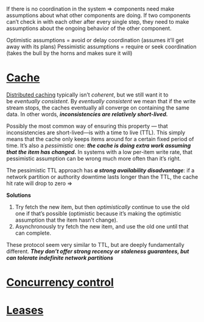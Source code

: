 If there is no coordination in the system => components need make assumptions about what other components are doing. If two components can’t check in with each other after every single step, they need to make assumptions about the ongoing behavior of the other component.

Optimistic assumptions = avoid or delay coordination (assumes it’ll get away with its plans)
Pessimistic assumptions = require or seek coordination (takes the bull by the horns and makes sure it will)
# [Cache](1.%20Base/2.%20Components/Cache/Cache.md)

[Distributed caching](1.%20Base/2.%20Components/Cache/Distributed%20caching.md) typically isn’t _coherent_, but we still want it to be _eventually consistent_. By _eventually consistent_ we mean that if the write stream stops, the caches eventually all converge on containing the same data. In other words, ***inconsistencies are relatively short-lived.***

Possibly the most common way of ensuring this property — that inconsistencies are short-lived—is with a time to live (TTL). This simply means that the cache only keeps items around for a certain fixed period of time. It’s also a _pessimistic_ one: ***the cache is doing extra work assuming that the item has changed.*** In systems with a low per-item write rate, that pessimistic assumption can be wrong much more often than it’s right.

The pessimistic TTL approach has ***a strong availability disadvantage***: if a network partition or authority downtime lasts longer than the TTL, the cache hit rate will drop to zero => 

**Solutions**
1. Try fetch the new item, but then _optimistically_ continue to use the old one if that’s possible (optimistic because it’s making the optimistic assumption that the item hasn’t change).
2. Asynchronously try fetch the new item, and use the old one until that can complete.

These protocol seem very similar to TTL, but are deeply fundamentally different. ***They don’t offer strong recency or staleness guarantees, but can tolerate indefinite network partitions***

# [Concurrency control](Concurrency%20control)

# [Leases](1.%20Base/1.%20Concepts/Leases.md)

